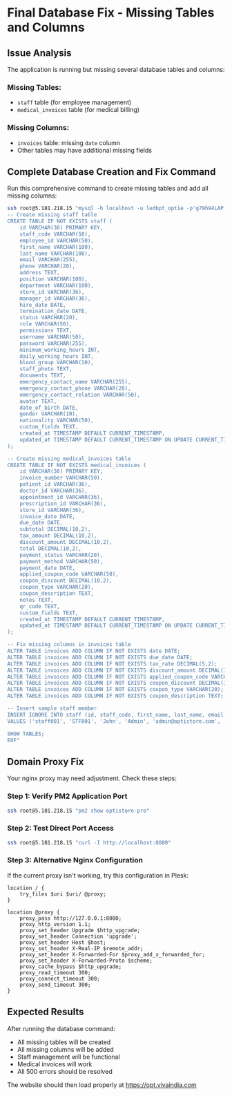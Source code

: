 # Final Database Fix - Missing Tables and Columns

## Issue Analysis
The application is running but missing several database tables and columns:

### Missing Tables:
- `staff` table (for employee management)
- `medical_invoices` table (for medical billing)

### Missing Columns:
- `invoices` table: missing `date` column
- Other tables may have additional missing fields

## Complete Database Creation and Fix Command

Run this comprehensive command to create missing tables and add all missing columns:

```bash
ssh root@5.181.218.15 "mysql -h localhost -u ledbpt_optie -p'g79h94LAP' opticpro << 'EOF'
-- Create missing staff table
CREATE TABLE IF NOT EXISTS staff (
    id VARCHAR(36) PRIMARY KEY,
    staff_code VARCHAR(50),
    employee_id VARCHAR(50),
    first_name VARCHAR(100),
    last_name VARCHAR(100),
    email VARCHAR(255),
    phone VARCHAR(20),
    address TEXT,
    position VARCHAR(100),
    department VARCHAR(100),
    store_id VARCHAR(36),
    manager_id VARCHAR(36),
    hire_date DATE,
    termination_date DATE,
    status VARCHAR(20),
    role VARCHAR(50),
    permissions TEXT,
    username VARCHAR(50),
    password VARCHAR(255),
    minimum_working_hours INT,
    daily_working_hours INT,
    blood_group VARCHAR(10),
    staff_photo TEXT,
    documents TEXT,
    emergency_contact_name VARCHAR(255),
    emergency_contact_phone VARCHAR(20),
    emergency_contact_relation VARCHAR(50),
    avatar TEXT,
    date_of_birth DATE,
    gender VARCHAR(10),
    nationality VARCHAR(50),
    custom_fields TEXT,
    created_at TIMESTAMP DEFAULT CURRENT_TIMESTAMP,
    updated_at TIMESTAMP DEFAULT CURRENT_TIMESTAMP ON UPDATE CURRENT_TIMESTAMP
);

-- Create missing medical_invoices table
CREATE TABLE IF NOT EXISTS medical_invoices (
    id VARCHAR(36) PRIMARY KEY,
    invoice_number VARCHAR(50),
    patient_id VARCHAR(36),
    doctor_id VARCHAR(36),
    appointment_id VARCHAR(36),
    prescription_id VARCHAR(36),
    store_id VARCHAR(36),
    invoice_date DATE,
    due_date DATE,
    subtotal DECIMAL(10,2),
    tax_amount DECIMAL(10,2),
    discount_amount DECIMAL(10,2),
    total DECIMAL(10,2),
    payment_status VARCHAR(20),
    payment_method VARCHAR(50),
    payment_date DATE,
    applied_coupon_code VARCHAR(50),
    coupon_discount DECIMAL(10,2),
    coupon_type VARCHAR(20),
    coupon_description TEXT,
    notes TEXT,
    qr_code TEXT,
    custom_fields TEXT,
    created_at TIMESTAMP DEFAULT CURRENT_TIMESTAMP,
    updated_at TIMESTAMP DEFAULT CURRENT_TIMESTAMP ON UPDATE CURRENT_TIMESTAMP
);

-- Fix missing columns in invoices table
ALTER TABLE invoices ADD COLUMN IF NOT EXISTS date DATE;
ALTER TABLE invoices ADD COLUMN IF NOT EXISTS due_date DATE;
ALTER TABLE invoices ADD COLUMN IF NOT EXISTS tax_rate DECIMAL(5,2);
ALTER TABLE invoices ADD COLUMN IF NOT EXISTS discount_amount DECIMAL(10,2);
ALTER TABLE invoices ADD COLUMN IF NOT EXISTS applied_coupon_code VARCHAR(50);
ALTER TABLE invoices ADD COLUMN IF NOT EXISTS coupon_discount DECIMAL(10,2);
ALTER TABLE invoices ADD COLUMN IF NOT EXISTS coupon_type VARCHAR(20);
ALTER TABLE invoices ADD COLUMN IF NOT EXISTS coupon_description TEXT;

-- Insert sample staff member
INSERT IGNORE INTO staff (id, staff_code, first_name, last_name, email, position, status, role) 
VALUES ('staff001', 'STF001', 'John', 'Admin', 'admin@optistore.com', 'Manager', 'active', 'admin');

SHOW TABLES;
EOF"
```

## Domain Proxy Fix
Your nginx proxy may need adjustment. Check these steps:

### Step 1: Verify PM2 Application Port
```bash
ssh root@5.181.218.15 "pm2 show optistore-pro"
```

### Step 2: Test Direct Port Access
```bash
ssh root@5.181.218.15 "curl -I http://localhost:8080"
```

### Step 3: Alternative Nginx Configuration
If the current proxy isn't working, try this configuration in Plesk:

```nginx
location / {
    try_files $uri $uri/ @proxy;
}

location @proxy {
    proxy_pass http://127.0.0.1:8080;
    proxy_http_version 1.1;
    proxy_set_header Upgrade $http_upgrade;
    proxy_set_header Connection 'upgrade';
    proxy_set_header Host $host;
    proxy_set_header X-Real-IP $remote_addr;
    proxy_set_header X-Forwarded-For $proxy_add_x_forwarded_for;
    proxy_set_header X-Forwarded-Proto $scheme;
    proxy_cache_bypass $http_upgrade;
    proxy_read_timeout 300;
    proxy_connect_timeout 300;
    proxy_send_timeout 300;
}
```

## Expected Results
After running the database command:
- All missing tables will be created
- All missing columns will be added
- Staff management will be functional
- Medical invoices will work
- All 500 errors should be resolved

The website should then load properly at https://opt.vivaindia.com
